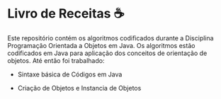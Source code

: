 # Livro de Receitas :coffee:

Este repositório contém os algoritmos codificados durante a Disciplina Programação Orientada a Objetos em Java.
Os algoritmos estão codificados em Java para aplicação dos conceitos de orientação de objetos.
Até então foi trabalhado:

- Sintaxe básica de Códigos em Java

- Criação de Objetos e Instancia de Objetos
